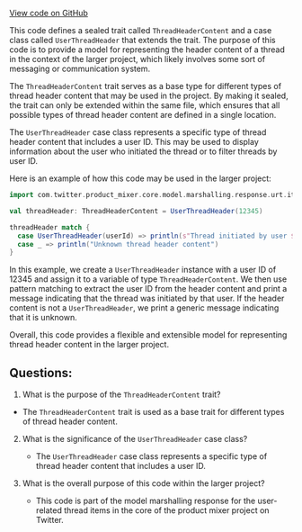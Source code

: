 [View code on GitHub](https://github.com/misbahsy/the-algorithm/product-mixer/core/src/main/scala/com/twitter/product_mixer/core/model/marshalling/response/urt/item/thread/ThreadHeaderContent.scala)

This code defines a sealed trait called `ThreadHeaderContent` and a case class called `UserThreadHeader` that extends the trait. The purpose of this code is to provide a model for representing the header content of a thread in the context of the larger project, which likely involves some sort of messaging or communication system.

The `ThreadHeaderContent` trait serves as a base type for different types of thread header content that may be used in the project. By making it sealed, the trait can only be extended within the same file, which ensures that all possible types of thread header content are defined in a single location.

The `UserThreadHeader` case class represents a specific type of thread header content that includes a user ID. This may be used to display information about the user who initiated the thread or to filter threads by user ID.

Here is an example of how this code may be used in the larger project:

```scala
import com.twitter.product_mixer.core.model.marshalling.response.urt.item.thread._

val threadHeader: ThreadHeaderContent = UserThreadHeader(12345)

threadHeader match {
  case UserThreadHeader(userId) => println(s"Thread initiated by user $userId")
  case _ => println("Unknown thread header content")
}
```

In this example, we create a `UserThreadHeader` instance with a user ID of 12345 and assign it to a variable of type `ThreadHeaderContent`. We then use pattern matching to extract the user ID from the header content and print a message indicating that the thread was initiated by that user. If the header content is not a `UserThreadHeader`, we print a generic message indicating that it is unknown.

Overall, this code provides a flexible and extensible model for representing thread header content in the larger project.
## Questions: 
 1. What is the purpose of the `ThreadHeaderContent` trait?
   - The `ThreadHeaderContent` trait is used as a base trait for different types of thread header content.

2. What is the significance of the `UserThreadHeader` case class?
   - The `UserThreadHeader` case class represents a specific type of thread header content that includes a user ID.

3. What is the overall purpose of this code within the larger project?
   - This code is part of the model marshalling response for the user-related thread items in the core of the product mixer project on Twitter.